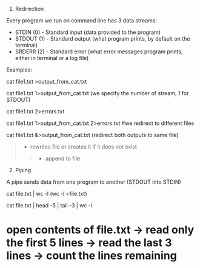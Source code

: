 1. Redirection

Every program we run on command line has 3 data streams:
- STDIN (0) - Standard input (data provided to the program)
- STDOUT (1) - Standard output (what program prints, by default on the terminal)
- SRDERR (2) - Standard error (what error messages program prints, either in terminal   or a log file)

Examples:

cat file1.txt >output_from_cat.txt

cat file1.txt 1>output_from_cat.txt  (we specify the number of stream, 1 for STDOUT)

cat file1.txt 2>errors.txt

cat file1.txt 1>output_from_cat.txt 2>errors.txt #we redirect to different files

cat file1.txt &>output_from_cat.txt  (redirect both outputs to same file)


> - rewrites file or creates it if it does not exist
>> - append to file

2. Piping

A pipe sends data from one program to another (STDOUT into STDIN)

cat file.txt | wc -l (wc -l <file.txt)

cat file.txt | head -5 | tail -3 | wc -l
# open contents of file.txt -> read only the first 5 lines -> read the last 3 lines -> count the lines remaining
